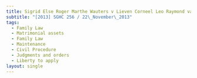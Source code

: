 ```yaml
---
title: Sigrid Else Roger Marthe Wauters v Lieven Corneel Leo Raymond van den Brande
subtitle: "[2013] SGHC 256 / 22\_November\_2013"
tags:
  - Family Law
  - Matrimonial assets
  - Family Law
  - Maintenance
  - Civil Procedure
  - Judgments and orders
  - Liberty to apply
layout: single
---
```


